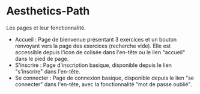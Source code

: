 # Aesthetics-Path
Les pages et leur fonctionnalité.<br>
- Accueil : Page de bienvenue présentant 3 exercices et un bouton renvoyant vers la page des exercices (recherche vide). Elle est accessible depuis l'icon de colisée dans l'en-tête ou le lien "accueil" dans le pied de page.<br>
- S'inscrire : Page d'inscription basique, disponible depuis le lien "s'inscrire" dans l'en-tête.<br>
- Se connecter : Page de connexion basique, disponible depuis le lien "se connecter" dans l'en-tête, avec la fonctionnalité "mot de passe oublié".
